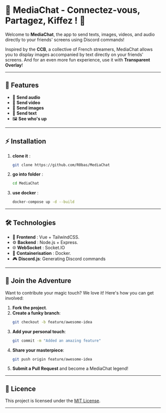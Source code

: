 # 🎉 MediaChat - Connectez-vous, Partagez, Kiffez ! 🎉

Welcome to **MediaChat**, the app to send texts, images, videos, and audio directly to your friends' screens using Discord commands!

Inspired by the **CCB**, a collective of French streamers, MediaChat allows you to display images accompanied by text directly on your friends' screens. And for an even more fun experience, use it with **Transparent Overlay**!

---

## 🚀 Features

- 🎤 **Send audio**
- 🎥 **Send video**
- 🎥 **Send images**
- 💬 **Send text** 
- 🖼️ **See who's up**

---

## ⚡ Installation

1. **clone it** :
    ```bash
    git clone https://github.com/R0bas/MediaChat
    ```
2. **go into folder** :
    ```bash
    cd MediaChat
    ```
3. **use docker** :
    ```bash
    docker-compose up -d --build
    ```
---

## 🛠️ Technologies

- 🎨 **Frontend** : Vue + TailwindCSS.
- ⚙️ **Backend** : Node.js + Express.
- 🌐 **WebSocket** : Socket.IO
- 🐳 **Containerisation** : Docker.
- 🎮 **Discord.js**: Generating Discord commands 

---

## 🤩 Join the Adventure

Want to contribute your magic touch? We love it! Here's how you can get involved:

1. **Fork the project**.
2. **Create a funky branch**:
    ```bash
    git checkout -b feature/awesome-idea
    ```
3. **Add your personal touch**:
    ```bash
    git commit -m "Added an amazing feature"
    ```
4. **Share your masterpiece**:
    ```bash
    git push origin feature/awesome-idea
    ```
5. **Submit a Pull Request** and become a MediaChat legend!

---

## 📜 Licence

This project is licensed under the [MIT License](LICENSE).

---